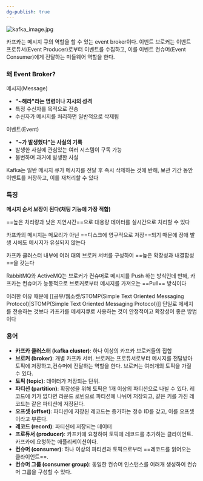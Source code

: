 ```yaml
---
dg-publish: true
---
```


![kafka_image.jpg](/img/user/첨부파일/kafka_image.jpg)

카프카는 메시지 큐의 역할을 할 수 있는 event broker이다. 이벤트 브로커는 이벤트 프로듀서(Event Producer)로부터 이벤트를 수집하고, 이를 이벤트 컨슈머(Event Consumer)에게 전달하는 미들웨어 역할을 한다.

### 왜 Event Broker?

메시지(Message)
- **"~해라"라는 명령이나 지시의 성격**
- 특정 수신자를 목적으로 전송
- 수신자가 메시지를 처리하면 일반적으로 삭제됨

이벤트(Event)
- **"~가 발생했다"는 사실의 기록**
- 발생한 사실에 관심있는 여러 시스템이 구독 가능
- 불변하며 과거에 발생한 사실

Kafka는 일반 메시지 큐가 메시지를 전달 후 즉시 삭제하는 것에 반해, 보관 기간 동안 이벤트를 저장하고, 이를 재처리할 수 있다

### 특징

**메시지 순서 보장이 된다(채팅 기능에 가장 적합)**

==높은 처리량과 낮은 지연시간==으로 대용량 데이터를 실시간으로 처리할 수 있다

카프카의 메시지는 메모리가 아닌 ==디스크에 영구적으로 저장==되기 때문에 장애 발생 시에도 메시지가 유실되지 않는다

카프카 클러스터 내부에 여러 대의 브로커 서버를 구성하여 ==높은 확장성과 내결함성==을 갖는다

RabbitMQ와 ActiveMQ는 브로커가 컨슈머로 메시지를 Push 하는 방식인데 반해, 카프카는 컨슈머가 능동적으로 브로커로부터 메시지를 가져오는 ==Pull== 방식이다

이러한 이유 때문에 [[공부/웹소켓/STOMP(Simple Text Oriented Messaging Protocol)\|STOMP(Simple Text Oriented Messaging Protocol)]] 단일로 메세지를 전송하는 것보다 카프카를 메세지큐로 사용하는 것이 안정적이고 확장성이 좋은 방법이다

### 용어

- **카프카 클러스터 (kafka cluster)**: 하나 이상의 카프카 브로커들의 집합
- **브로커 (broker)**: 개별 카프카 서버. 브로커는 프로듀서로부터 메시지를 전달받아 토픽에 저장하고,컨슈머에 전달하는 역할을 한다. 브로커는 여러개의 토픽을 가질 수 있다.
- **토픽 (topic)**: 데이터가 저장되는 단위.
- **파티션 (partition)**: 확장성을 위해 토픽은 1개 이상의 파티션으로 나뉠 수 있다. 레코드에 키가 없다면 라운드 로빈으로 파티션에 나뉘어 저장되고, 같은 키를 가진 레코드는 같은 파티션에 저장된다.
- **오프셋 (offset)**: 파티션에 저장된 레코드는 증가하는 정수 ID를 갖고, 이를 오프셋이라고 부른다.
- **레코드 (record)**: 파티션에 저장되는 데이터
- **프로듀서 (producer)**: 카프카에 요청하여 토픽에 레코드를 추가하는 클라이언트. 카프카에 요청하는 애플리케이션이다.
- **컨슈머 (consumer)**: 하나 이상의 파티션과 토픽으로부터 ==레코드를 읽어오는 클라이언트==. 
- **컨슈머 그룹 (consumer group)**: 동일한 컨슈머 인스턴스를 여러개 생성하여 컨슈머 그룹을 구성할 수 있다. 